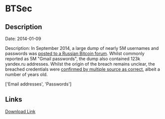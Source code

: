 # BTSec

## Description

Date: 2014-01-09

Description:
In September 2014, a large dump of nearly 5M usernames and passwords was <a href="https://forum.btcsec.com/index.php?/topic/9426-gmail-meniai-parol/" target="_blank" rel="noopener">posted to a Russian Bitcoin forum</a>. Whilst commonly reported as 5M &quot;Gmail passwords&quot;, the dump also contained 123k yandex.ru addresses. Whilst the origin of the breach remains unclear, the breached credentials were <a href="http://web.archive.org/web/20140910190920/http://www.reddit.com/r/netsec/comments/2fz13q/5_millions_of_gmail_passwords_leaked_rus_most/" target="_blank" rel="noopener">confirmed by multiple source as correct</a>, albeit a number of years old.


['Email addresses', 'Passwords']

## Links

[Download Link](https://link-to.net/1229997/423.3090323214389/dynamic/?r=aHR0cHM6Ly93d3cubWVkaWFmaXJlLmNvbS92aWV3L0NUNlBPUnVWRlJjcUdRZi9mb3J1bS5idGNzZWMuY29tL2ZpbGU=)